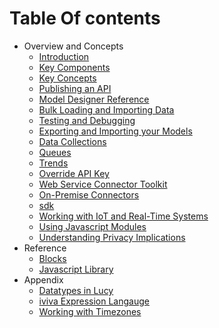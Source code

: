 # Table Of contents
* Overview and Concepts
    * [Introduction](introduction.md)
    * [Key Components](keycomponents.md)
    * [Key Concepts](keyconcepts.md)
    * [Publishing an API](publishingapi.md)
    * [Model Designer Reference](modeldesigner.md)
    * [Bulk Loading and Importing Data](bulkloading.md#bulkloading)
    * [Testing and Debugging](testing.md#testing)
    * [Exporting and Importing your Models](importexport.md#importexport)
    * [Data Collections](datacollections.md#datacollections)
    * [Queues](queues.md#queues)
    * [Trends](trends.md#trends)
    * [Override API Key](overrideapikey.md#overrideapikey)
    * [Web Service Connector Toolkit](connectortoolkit.md#connectortoolkit)
    * [On-Premise Connectors](onpremiseconnectors.md#onpremiseconnectors)
    * [sdk](connectorsdk.md#connectorsdk)
    * [Working with IoT and Real-Time Systems](iotrt.md)
    * [Using Javascript Modules](jsmodules.md)
    * [Understanding Privacy Implications](privacy.md#privacy)
* Reference
  * [Blocks](blocks.md)
  * [Javascript Library](es6javascript.md)
* Appendix
  * [Datatypes in Lucy](datatypes.md#datatypes)
  * [iviva Expression Langauge](ice.md#ice)
  * [Working with Timezones](datatypes.md#timezones)